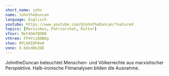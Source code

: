```yaml
---
short_name: john
name: JohntheDuncan
language: Englisch
youtube: https://www.youtube.com/@JohntheDuncan/featured
topics: [Marxismus, Patriarchat, Kultur]
vfour: 0et4Om7QOWQ
vthree: FF9YciQ0B6g
vtwo: 0YLk0IUF0e0
vone: X-bQvd0e2DE
---
```

JohntheDuncan beleuchtet Menschen- und Völkerrechte aus marxistischer Perspektive. Halb-ironische Filmanalysen bilden die Ausnahme.

